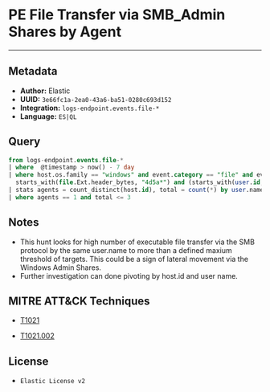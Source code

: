 # PE File Transfer via SMB_Admin Shares by Agent

---

## Metadata

- **Author:** Elastic
- **UUID:** `3e66fc1a-2ea0-43a6-ba51-0280c693d152`
- **Integration:** `logs-endpoint.events.file-*`
- **Language:** `ES|QL`

## Query

```sql
from logs-endpoint.events.file-*
| where  @timestamp > now() - 7 day 
| where host.os.family == "windows" and event.category == "file" and event.action != "deletion" and process.pid == 4 and 
  starts_with(file.Ext.header_bytes, "4d5a*") and (starts_with(user.id, "S-1-5-21-") or starts_with(user.id, "S-1-12-1-")) 
| stats agents = count_distinct(host.id), total = count(*) by user.name
| where agents == 1 and total <= 3
```

## Notes

- This hunt looks for high number of executable file transfer via the SMB protocol by the same user.name to more than a defined maxium threshold of targets. This could be a sign of lateral movement via the Windows Admin Shares.
- Further investigation can done pivoting by host.id and user name.
## MITRE ATT&CK Techniques

- [T1021](https://attack.mitre.org/techniques//T1021)

- [T1021.002](https://attack.mitre.org/techniques//T1021/002)


## License

- `Elastic License v2`
